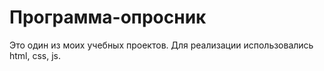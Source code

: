 # Программа-опросник

Это один из моих учебных проектов.
Для реализации использовались html, css, js.

